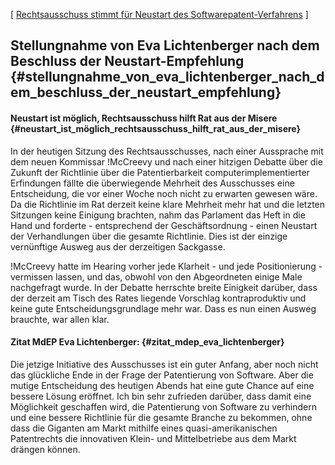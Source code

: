 \[ [Rechtsausschuss stimmt für Neustart des
Softwarepatent-Verfahrens](http:Restart050202De "wikilink") \]

## Stellungnahme von Eva Lichtenberger nach dem Beschluss der Neustart-Empfehlung {#stellungnahme_von_eva_lichtenberger_nach_dem_beschluss_der_neustart_empfehlung}

#### Neustart ist möglich, Rechtsausschuss hilft Rat aus der Misere {#neustart_ist_möglich_rechtsausschuss_hilft_rat_aus_der_misere}

In der heutigen Sitzung des Rechtsausschusses, nach einer Aussprache mit
dem neuen Kommissar !McCreevy und nach einer hitzigen Debatte über die
Zukunft der Richtlinie über die Patentierbarkeit computerimplementierter
Erfindungen fällte die überwiegende Mehrheit des Ausschusses eine
Entscheidung, die vor einer Woche noch nicht zu erwarten gewesen wäre.
Da die Richtlinie im Rat derzeit keine klare Mehrheit mehr hat und die
letzten Sitzungen keine Einigung brachten, nahm das Parlament das Heft
in die Hand und forderte - entsprechend der Geschäftsordnung - einen
Neustart der Verhandlungen über die gesamte Richtlinie. Dies ist der
einzige vernünftige Ausweg aus der derzeitigen Sackgasse.

!McCreevy hatte im Hearing vorher jede Klarheit - und jede
Positionierung - vermissen lassen, und das, obwohl von den Abgeordneten
einige Male nachgefragt wurde. In der Debatte herrschte breite Einigkeit
darüber, dass der derzeit am Tisch des Rates liegende Vorschlag
kontraproduktiv und keine gute Entscheidungsgrundlage mehr war. Dass es
nun einen Ausweg brauchte, war allen klar.

#### Zitat MdEP Eva Lichtenberger: {#zitat_mdep_eva_lichtenberger}

Die jetzige Initiative des Ausschusses ist ein guter Anfang, aber noch
nicht das glückliche Ende in der Frage der Patentierung von Software.
Aber die mutige Entscheidung des heutigen Abends hat eine gute Chance
auf eine bessere Lösung eröffnet. Ich bin sehr zufrieden darüber, dass
damit eine Möglichkeit geschaffen wird, die Patentierung von Software zu
verhindern und eine bessere Richtlinie für die gesamte Branche zu
bekommen, ohne dass die Giganten am Markt mithilfe eines
quasi-amerikanischen Patentrechts die innovativen Klein- und
Mittelbetriebe aus dem Markt drängen können.

